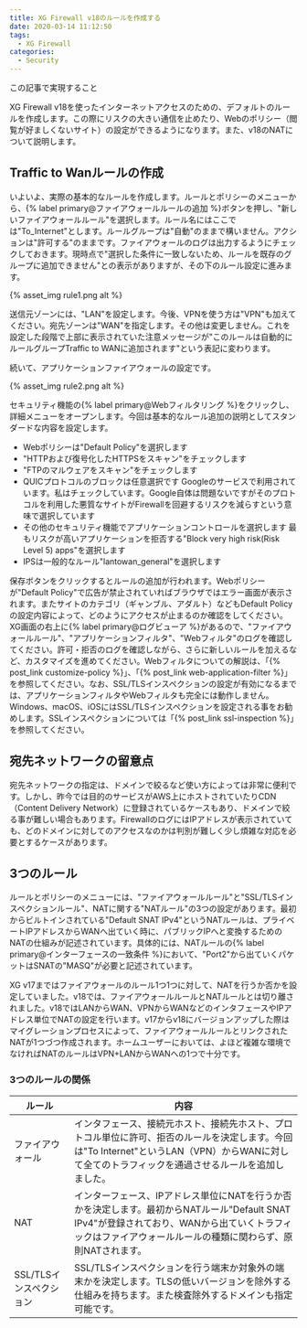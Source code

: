 ```yaml
---
title: XG Firewall v18のルールを作成する
date: 2020-03-14 11:12:50
tags:
  - XG Firewall
categories:
  - Security
---
```

<p class="onepoint">この記事で実現すること</p>
XG Firewall v18を使ったインターネットアクセスのための、デフォルトのルールを作成します。この際にリスクの大きい通信を止めたり、Webのポリシー（閲覧が好ましくないサイト）の設定ができるようになります。また、v18のNATについて説明します。
<!-- more -->

## Traffic to Wanルールの作成

いよいよ、実際の基本的なルールを作成します。ルールとポリシーのメニューから、{% label primary@ファイアウォールルールの追加 %}ボタンを押し、"新しいファイアウォールルール"を選択します。ルール名にはここでは"To_Internet"とします。ルールグループは"自動"のままで構いません。アクションは"許可する"のままです。ファイアウォールのログは出力するようにチェックしておきます。現時点で"選択した条件に一致しないため、ルールを既存のグループに追加できません"との表示がありますが、その下のルール設定に進みます。

{% asset_img rule1.png alt %}

 送信元ゾーンには、"LAN"を設定します。今後、VPNを使う方は"VPN"も加えてください。宛先ゾーンは"WAN"を指定します。その他は変更しません。これを設定した段階で上部に表示されていた注意メッセージが"このルールは自動的にルールグループTraffic to WANに追加されます"という表記に変わります。
 
 続いて、アプリケーションファイアウォールの設定です。

{% asset_img rule2.png alt %}

セキュリティ機能の{% label primary@Webフィルタリング %}をクリックし、詳細メニューをオープンします。今回は基本的なルール追加の説明としてスタンダードな内容を設定します。

- Webポリシーは"Default Policy"を選択します
- "HTTPおよび復号化したHTTPSをスキャン"をチェックします
- "FTPのマルウェアをスキャン"をチェックします
- QUICプロトコルのブロックは任意選択です
 Googleのサービスで利用されています。私はチェックしています。Google自体は問題ないですがそのプロトコルを利用した悪質なサイトがFirewallを回避するリスクを減らすという意味で選択しています
- その他のセキュリティ機能でアプリケーションコントロールを選択します
 最もリスクが高いアプリケーションを拒否する"Block very high risk(Risk Level 5) apps"を選択します
- IPSは一般的なルール"lantowan_general"を選択します

保存ボタンをクリックするとルールの追加が行われます。Webポリシーが"Default Policy"で広告が禁止されていればブラウザではエラー画面が表示されます。またサイトのカテゴリ（ギャンブル、アダルト）などもDefault Policyの設定内容によって、どのようにアクセスが止まるのか確認をしてください。XG画面の右上に{% label primary@ログビューア %}があるので、"ファイアウォールルール"、"アプリケーションフィルタ"、"Webフィルタ"のログを確認してください。許可・拒否のログを確認しながら、さらに新しいルールを加えるなど、カスタマイズを進めてください。Webフィルタについての解説は、「{% post_link customize-policy %}」、「{% post_link web-application-filter %}」を参照してください。なお、SSL/TLSインスペクションの設定が有効になるまでは、アプリケーションフィルタやWebフィルタも完全には動作しません。Windows、macOS、iOSにはSSL/TLSインスペクションを設定される事をお勧めします。SSLインスペクションについては「{% post_link ssl-inspection %}」を参照してください。

## 宛先ネットワークの留意点

宛先ネットワークの指定は、ドメインで絞るなど使い方によっては非常に便利です。しかし、昨今では目的のサービスがAWS上にホストされていたりCDN（Content Delivery Network）に登録されているケースもあり、ドメインで絞る事が難しい場合もあります。FirewallのログにはIPアドレスが表示されていても、どのドメインに対してのアクセスなのかは判別が難しく少し煩雑な対応を必要とするケースがあります。

## 3つのルール

ルールとポリシーのメニューには、"ファイアウォールルール"と"SSL/TLSインスペクションルール"、NATに関する"NATルール"の3つの設定があります。最初からビルトインされている"Default SNAT IPv4"というNATルールは、プライベートIPアドレスからWANへ出ていく時に、パブリックIPへと変換するためのNATの仕組みが記述されています。具体的には、NATルールの{% label primary@インターフェースの一致条件 %}において、"Port2"から出ていくパケットはSNATの"MASQ"が必要と記述されています。

XG v17まではファイアウォールのルール1つ1つに対して、NATを行うか否かを設定していました。v18では、ファイアウォールルールとNATルールとは切り離されました。v18ではLANからWAN、VPNからWANなどのインタフェースやIPアドレス単位でNATの設定を行います。v17からv18にバージョンアップした際はマイグレーションプロセスによって、ファイアウォールルールとリンクされたNATが1つづつ作成されます。ホームユーザーにおいては、よほど複雑な環境でなければNATのルールはVPN+LANからWANへの1つで十分です。

### 3つのルールの関係

| ルール                  | 内容                                                                                                                                                                                                        |
| ----------------------- | ----------------------------------------------------------------------------------------------------------------------------------------------------------------------------------------------------------- |
| ファイアウォール        | インタフェース、接続元ホスト、接続先ホスト、プロトコル単位に許可、拒否のルールを決定します。今回は"To Internet"というLAN（VPN）からWANに対して全てのトラフィックを通過させるルールを追加しました。          |
| NAT                     | インターフェース、IPアドレス単位にNATを行うか否かを決定します。最初からNATルール"Default SNAT IPv4"が登録されており、WANから出ていくトラフィックはファイアウォールルールの種類に関わらず、原則NATされます。 |
| SSL/TLSインスペクション | SSL/TLSインスペクションを行う端末か対象外の端末かを決定します。TLSの低いバージョンを除外する仕組みを持ちます。また検査除外するドメインも指定可能です。                                                      |

